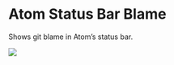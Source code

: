 # Atom Status Bar Blame

Shows git blame in Atom’s status bar.

![](https://raw.githubusercontent.com/baldurh/atom-status-bar-blame/master/screenshot.png)
